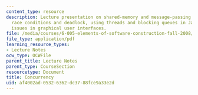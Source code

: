 ```yaml
---
content_type: resource
description: Lecture presentation on shared-memory and message-passing paradigms,
  race conditions and deadlock, using threads and blocking queues in Java, and concurrency
  issues in graphical user interfaces.
file: /media/courses/6-005-elements-of-software-construction-fall-2008/af4002ad05326362dc3788fce9a33e2d_MIT6_005f08_lec20.pdf
file_type: application/pdf
learning_resource_types:
- Lecture Notes
ocw_type: OCWFile
parent_title: Lecture Notes
parent_type: CourseSection
resourcetype: Document
title: Concurrency
uid: af4002ad-0532-6362-dc37-88fce9a33e2d
---
```

